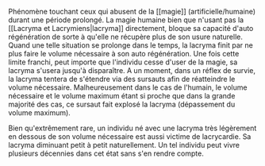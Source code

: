Phénomène touchant ceux qui abusent de la [[magie]] (artificielle/humaine) durant une période prolongé. La magie humaine bien que n'usant pas la [[Lacryma et Lacrymiens|lacryma]] directement, bloque sa capacité d'auto régénération de sorte à qu'elle ne récupère plus de son usure naturelle. Quand une telle situation se prolonge dans le temps, la lacryma finit par ne plus faire le volume nécessaire à son auto régénération. Une fois cette limite franchi, peut importe que l'individu cesse d'user de la magie, sa lacryma s'usera jusqu'à disparaître. A un moment, dans un réflex de survie, la lacryma tentera de s'étendre via des sursauts afin de réatteindre le volume nécessaire.
Malheureusement dans le cas de l'humain, le volume nécessaire et le volume maximum étant si proche que dans la grande majorité des cas, ce sursaut fait explosé la lacryma (dépassement du volume maximum). 

Bien qu'extrêmement rare, un individu né avec une lacryma très légèrement en dessous de son volume nécessaire est aussi victime de lacrycardie. Sa lacryma diminuant petit à petit naturellement. Un tel individu peut vivre plusieurs décennies dans cet état sans s'en rendre compte. 

